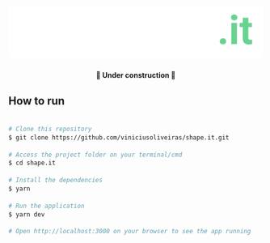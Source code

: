 <h1 align="center">
  <img alt="shape.it" title="shape.it" src=".github/readme-logo.png" />
</h1>

<h4 align='center'>🚧 Under construction 🚧</h4>

## How to run

```bash

# Clone this repository
$ git clone https://github.com/viniciusoliveiras/shape.it.git

# Access the project folder on your terminal/cmd
$ cd shape.it

# Install the dependencies
$ yarn

# Run the application
$ yarn dev

# Open http://localhost:3000 on your browser to see the app running

```
